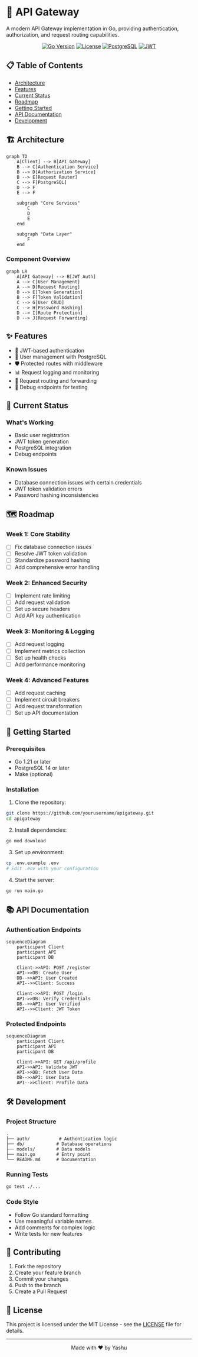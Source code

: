 # 🚀 API Gateway

A modern API Gateway implementation in Go, providing authentication, authorization, and request routing capabilities.

<div align="center">

[![Go Version](https://img.shields.io/badge/Go-1.21-blue.svg)](https://golang.org)
[![License](https://img.shields.io/badge/License-MIT-green.svg)](LICENSE)
[![PostgreSQL](https://img.shields.io/badge/PostgreSQL-14-blue.svg)](https://www.postgresql.org)
[![JWT](https://img.shields.io/badge/JWT-Auth-orange.svg)](https://jwt.io)

</div>

## 📋 Table of Contents
- [Architecture](#-architecture)
- [Features](#-features)
- [Current Status](#-current-status)
- [Roadmap](#-roadmap)
- [Getting Started](#-getting-started)
- [API Documentation](#-api-documentation)
- [Development](#-development)

## 🏗 Architecture

```mermaid
graph TD
    A[Client] --> B[API Gateway]
    B --> C[Authentication Service]
    B --> D[Authorization Service]
    B --> E[Request Router]
    C --> F[PostgreSQL]
    D --> F
    E --> F
    
    subgraph "Core Services"
        C
        D
        E
    end
    
    subgraph "Data Layer"
        F
    end
```

### Component Overview

```mermaid
graph LR
    A[API Gateway] --> B[JWT Auth]
    A --> C[User Management]
    A --> D[Request Routing]
    B --> E[Token Generation]
    B --> F[Token Validation]
    C --> G[User CRUD]
    C --> H[Password Hashing]
    D --> I[Route Protection]
    D --> J[Request Forwarding]
```

## ✨ Features

- 🔐 JWT-based authentication
- 👥 User management with PostgreSQL
- 🛡 Protected routes with middleware
- 📊 Request logging and monitoring
- 🔄 Request routing and forwarding
- 🧪 Debug endpoints for testing

## 🚧 Current Status

### What's Working
- Basic user registration
- JWT token generation
- PostgreSQL integration
- Debug endpoints

### Known Issues
- Database connection issues with certain credentials
- JWT token validation errors
- Password hashing inconsistencies

## 🗺 Roadmap

### Week 1: Core Stability
- [ ] Fix database connection issues
- [ ] Resolve JWT token validation
- [ ] Standardize password hashing
- [ ] Add comprehensive error handling

### Week 2: Enhanced Security
- [ ] Implement rate limiting
- [ ] Add request validation
- [ ] Set up secure headers
- [ ] Add API key authentication

### Week 3: Monitoring & Logging
- [ ] Add request logging
- [ ] Implement metrics collection
- [ ] Set up health checks
- [ ] Add performance monitoring

### Week 4: Advanced Features
- [ ] Add request caching
- [ ] Implement circuit breakers
- [ ] Add request transformation
- [ ] Set up API documentation

## 🚀 Getting Started

### Prerequisites
- Go 1.21 or later
- PostgreSQL 14 or later
- Make (optional)

### Installation

1. Clone the repository:
```bash
git clone https://github.com/yourusername/apigateway.git
cd apigateway
```

2. Install dependencies:
```bash
go mod download
```

3. Set up environment:
```bash
cp .env.example .env
# Edit .env with your configuration
```

4. Start the server:
```bash
go run main.go
```

## 📚 API Documentation

### Authentication Endpoints

```mermaid
sequenceDiagram
    participant Client
    participant API
    participant DB
    
    Client->>API: POST /register
    API->>DB: Create User
    DB-->>API: User Created
    API-->>Client: Success
    
    Client->>API: POST /login
    API->>DB: Verify Credentials
    DB-->>API: User Verified
    API-->>Client: JWT Token
```

### Protected Endpoints

```mermaid
sequenceDiagram
    participant Client
    participant API
    participant DB
    
    Client->>API: GET /api/profile
    API->>API: Validate JWT
    API->>DB: Fetch User Data
    DB-->>API: User Data
    API-->>Client: Profile Data
```

## 🛠 Development

### Project Structure
```
.
├── auth/           # Authentication logic
├── db/            # Database operations
├── models/        # Data models
├── main.go        # Entry point
└── README.md      # Documentation
```

### Running Tests
```bash
go test ./...
```

### Code Style
- Follow Go standard formatting
- Use meaningful variable names
- Add comments for complex logic
- Write tests for new features

## 🤝 Contributing

1. Fork the repository
2. Create your feature branch
3. Commit your changes
4. Push to the branch
5. Create a Pull Request

## 📝 License

This project is licensed under the MIT License - see the [LICENSE](LICENSE) file for details.

---

<div align="center">
Made with ❤️ by Yashu
</div> 
